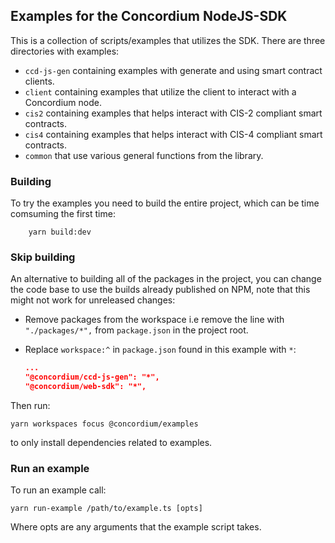 ## Examples for the Concordium NodeJS-SDK

This is a collection of scripts/examples that utilizes the SDK. There are
three directories with examples:

- `ccd-js-gen` containing examples with generate and using smart contract clients.
- `client` containing examples that utilize the client to interact with
a Concordium node.
- `cis2`  containing examples that helps interact with CIS-2 compliant smart contracts.
- `cis4`  containing examples that helps interact with CIS-4 compliant smart contracts.
- `common` that use various general functions from the library.

### Building

To try the examples you need to build the entire project, which can be time comsuming the first time:

```shell
    yarn build:dev
```

### Skip building

An alternative to building all of the packages in the project, you can change the code base to use the builds already published on NPM, note that this might not work for unreleased changes:

- Remove packages from the workspace i.e remove the line with `"./packages/*",` from `package.json` in the project root.
- Replace `workspace:^` in `package.json` found in this example with `*`:

  ```json
  ...
  "@concordium/ccd-js-gen": "*",
  "@concordium/web-sdk": "*",
  ```

Then run:

```shell
yarn workspaces focus @concordium/examples
```

to only install dependencies related to examples.

### Run an example

To run an example call:

```shell
yarn run-example /path/to/example.ts [opts]
```

Where opts are any arguments that the example script takes.
